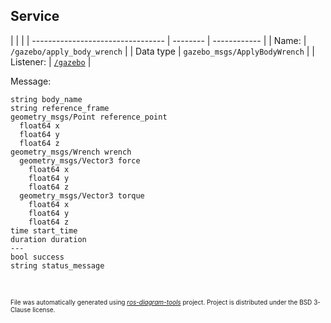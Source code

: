 <!--
File was automatically generated using 'ros-diagram-tools' project.
Project is distributed under the BSD 3-Clause license.
-->

## Service


|  |  |
| --------------------------------- | -------- | ------------ |
| Name: | `/gazebo/apply_body_wrench` |
| Data type | `gazebo_msgs/ApplyBodyWrench` |
| Listener: | [`/gazebo`](n__gazebo.html) |

Message:
```
string body_name
string reference_frame
geometry_msgs/Point reference_point
  float64 x
  float64 y
  float64 z
geometry_msgs/Wrench wrench
  geometry_msgs/Vector3 force
    float64 x
    float64 y
    float64 z
  geometry_msgs/Vector3 torque
    float64 x
    float64 y
    float64 z
time start_time
duration duration
---
bool success
string status_message


```



</br>
<font size="1">
File was automatically generated using <a href="https://github.com/anetczuk/ros-diagram-tools"><i>ros-diagram-tools</i></a> project.
Project is distributed under the BSD 3-Clause license.
</font>
